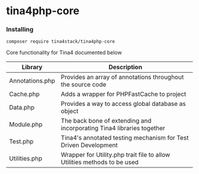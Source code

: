 # tina4php-core

### Installing

```
composer require tina4stack/tina4php-core
```

Core functionality for Tina4 documented below

| Library         | Description                                                              |
|-----------------|--------------------------------------------------------------------------|
| Annotations.php | Provides an array of annotations throughout the source code              |
| Cache.php       | Adds a wrapper for PHPFastCache to project                               |
| Data.php        | Provides a way to access global database as object                       |
| Module.php      | The back bone of extending and incorporating Tina4 libraries together    |
| Test.php        | Tina4's annotated testing mechanism for Test Driven Development          |
| Utilities.php   | Wrapper for Utility.php trait file to allow Utilities methods to be used |




